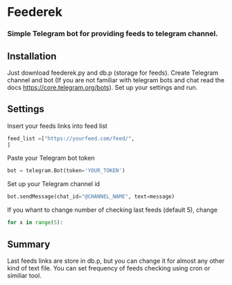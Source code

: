 # Feederek 
### Simple Telegram bot for providing feeds to telegram channel. 

## Installation

Just download feederek.py and db.p (storage for feeds). Create Telegram channel and bot (If you are not familiar with telegram bots and chat read the docs https://core.telegram.org/bots). Set up your settings and run. 

## Settings 

Insert your feeds links into feed list

```python
feed_list =["https://yourfeed.com/feed/",
]
```

Paste your Telegram bot token

```python
bot = telegram.Bot(token='YOUR_TOKEN')
``` 

Set up your Telegram channel id
```python
bot.sendMessage(chat_id="@CHANNEL_NAME", text=message)
```

If you whant to change number of checking last feeds (default 5), change

```python
for x in range(5):
```

## Summary

Last feeds links are store in db.p, but you can change it for almost any other kind of text file. You can set frequency of feeds checking using cron or similiar tool.  
